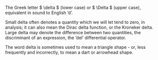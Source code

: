 The Greek letter $ \delta $ (lower case) or $ \Delta $ (upper case),
equivalent in sound to English ’d’.

Small delta often denotes a quantity which we will let tend to zero, in
analysis; it can also mean the Dirac delta function, or the Kroneker
delta. Large delta may denote the difference between two quantities, the
discriminant of an expression, the ’del’ differential operator.

The word delta is sometimes used to mean a triangle shape - or, less
frequently and incorrectly, to mean a dart or arrowhead shape.
